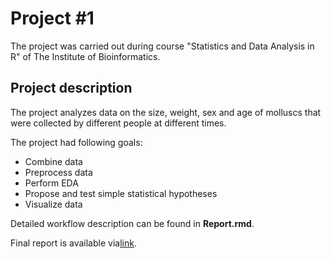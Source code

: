 # Project #1

The project was carried out during course "Statistics and Data Analysis in R" of The Institute of Bioinformatics.

## Project description

The project analyzes data on the size, weight, sex and age of molluscs that were collected by different people at different times.

The project had following goals:

* Combine data
* Preprocess data
* Perform EDA
* Propose and test simple statistical hypotheses
* Visualize data

Detailed workflow description can be found in **Report.rmd**.

Final report is available via[link](https://krglkvrmn.github.io/BI_Statistics_projects/Report_project1.html).
